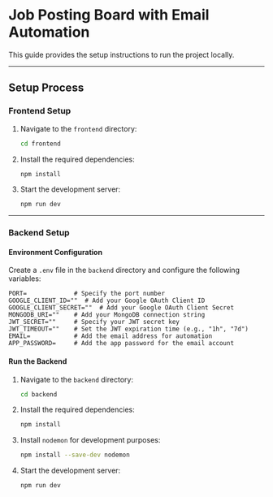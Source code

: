 
# **Job Posting Board with Email Automation**

This guide provides the setup instructions to run the project locally.

---

## **Setup Process**

### **Frontend Setup**
1. Navigate to the `frontend` directory:
   ```bash
   cd frontend
   ```
2. Install the required dependencies:
   ```bash
   npm install
   ```
3. Start the development server:
   ```bash
   npm run dev
   ```

---

### **Backend Setup**

#### **Environment Configuration**
Create a `.env` file in the `backend` directory and configure the following variables:

```env
PORT=             # Specify the port number
GOOGLE_CLIENT_ID=""  # Add your Google OAuth Client ID
GOOGLE_CLIENT_SECRET=""  # Add your Google OAuth Client Secret
MONGODB_URI=""    # Add your MongoDB connection string
JWT_SECRET=""     # Specify your JWT secret key
JWT_TIMEOUT=""    # Set the JWT expiration time (e.g., "1h", "7d")
EMAIL=            # Add the email address for automation
APP_PASSWORD=     # Add the app password for the email account
```

#### **Run the Backend**
1. Navigate to the `backend` directory:
   ```bash
   cd backend
   ```
2. Install the required dependencies:
   ```bash
   npm install
   ```
3. Install `nodemon` for development purposes:
   ```bash
   npm install --save-dev nodemon
   ```
4. Start the development server:
   ```bash
   npm run dev
   ```

